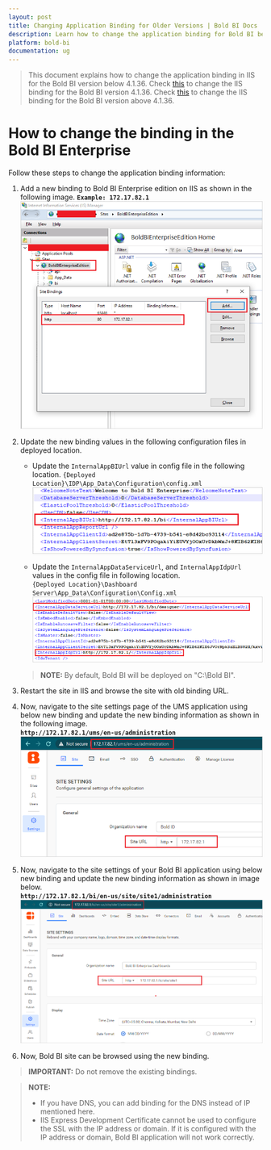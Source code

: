 ```yaml
---
layout: post
title: Changing Application Binding for Older Versions | Bold BI Docs
description: Learn how to change the application binding for Bold BI below v4.1.36 in IIS. If you have DNS, you can add binding for DNS instead of IP address.
platform: bold-bi
documentation: ug
---
```


> This document explains how to change the application binding in IIS for the Bold BI version below 4.1.36.
Check [this](/embedded-bi/faq/how-to-change-binding-in-bold-bi-embedded-v4.1.36/) to change the IIS binding for the Bold BI version 4.1.36.
Check [this](/embedded-bi/faq/how-to-change-binding-in-bold-bi-embedded/) to change the IIS binding for the Bold BI version above 4.1.36.

# How to change the binding in the Bold BI Enterprise
Follow these steps to change the application binding information:

1. Add a new binding to Bold BI Enterprise edition on IIS as shown in the following image.
    **`Example: 172.17.82.1`**
![IIS Binding](/static/assets/embedded/faq/images/add-binding.png)

2. Update the new binding values in the following configuration files in deployed location.
    - Update the `InternalAppBIUrl` value in config file in the following location.
    `{Deployed Location}\IDP\App_Data\Configuration\config.xml` 
    ![IDP Config File](/static/assets/embedded/faq/images/idp-config.png)
    
    - Update the `InternalAppDataServiceUrl`, and `InternalAppIdpUrl` values in the config file in following location.  
    `{Deployed Location}\Dashboard Server\App_Data\Configuration\Config.xml`  
    ![DS Config File](/static/assets/embedded/faq/images/ds-config.png)
    
    > **NOTE:** By default, Bold BI will be deployed on "C:\Bold BI".

3. Restart the site in IIS and browse the site with old binding URL.

4. Now, navigate to the site settings page of the UMS application using below new binding and update the new binding information as shown in the following image.  
**`http://172.17.82.1/ums/en-us/administration`**  
![IDP Base URL](/static/assets/embedded/faq/images/idp-base-url.png)  

5. Now, navigate to the site settings of your Bold BI application using below new binding and update the new binding information as shown in image below.  
**`http://172.17.82.1/bi/en-us/site/site1/administration`**  
![DS Base URL](/static/assets/embedded/faq/images/ds-base-url.png)

6. Now, Bold BI site can be browsed using the new binding.

> **IMPORTANT:** Do not remove the existing bindings. 

> **NOTE:**
> * If you have DNS, you can add binding for the DNS instead of IP mentioned here.
> * IIS Express Development Certificate cannot be used to configure the SSL with the IP address or domain. If it is configured with the IP address or domain, Bold BI application will not work correctly.